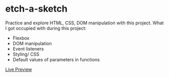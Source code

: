 # etch-a-sketch
Practice and explore HTML, CSS, DOM manipulation with this project.
What I got occupied with during this project:
- Flexbox
- DOM  manipulation
- Event listeners
- Styling/ CSS
- Default values of parameters in functions



<a href = "https://github.com/Chrysa100/etch-a-sketch.git"> Live Preview</a>